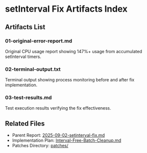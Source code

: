 # setInterval Fix Artifacts Index

## Artifacts List

### 01-original-error-report.md
Original CPU usage report showing 147%+ usage from accumulated setInterval timers.

### 02-terminal-output.txt
Terminal output showing process monitoring before and after fix implementation.

### 03-test-results.md
Test execution results verifying the fix effectiveness.

## Related Files
- Parent Report: [2025-09-02-setinterval-fix.md](../2025-09-02-setinterval-fix.md)
- Implementation Plan: [Interval-Free-Batch-Cleanup.md](../../../Interval-Free-Batch-Cleanup.md)
- Patches Directory: [patches/](../../../patches/)